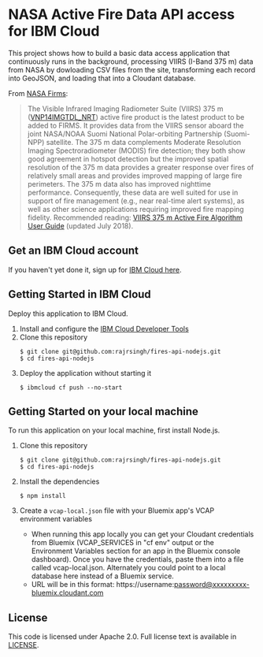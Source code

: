 # NASA Active Fire Data API access for IBM Cloud

This project shows how to build a basic data access application that continuously runs in the background, processing VIIRS (I-Band 375 m) data from NASA by dowloading CSV files from the site, transforming each record into GeoJSON, and loading that into a Cloudant database.

From [NASA Firms](https://earthdata.nasa.gov/earth-observation-data/near-real-time/firms/viirs-i-band-active-fire-data): 
> The Visible Infrared Imaging Radiometer Suite (VIIRS) 375 m ([VNP14IMGTDL_NRT](https://earthdata.nasa.gov/earth-observation-data/near-real-time/firms/v1-vnp14imgt)) active fire product is the latest product to be added to FIRMS. It provides data from the VIIRS sensor aboard the joint NASA/NOAA Suomi National Polar-orbiting Partnership (Suomi-NPP) satellite. The 375 m data complements Moderate Resolution Imaging Spectroradiometer (MODIS) fire detection; they both show good agreement in hotspot detection but the improved spatial resolution of the 375 m data provides a greater response over fires of relatively small areas and provides improved mapping of large fire perimeters. The 375 m data also has improved nighttime performance. Consequently, these data are well suited for use in support of fire management (e.g., near real-time alert systems), as well as other science applications requiring improved fire mapping fidelity. Recommended reading: [VIIRS 375 m Active Fire Algorithm User Guide](https://viirsland.gsfc.nasa.gov/PDF/VIIRS_activefire_User_Guide.pdf) (updated July 2018).

## Get an IBM Cloud account

If you haven't yet done it, sign up for [IBM Cloud here](https://console.bluemix.net/).

## Getting Started in IBM Cloud

Deploy this application to IBM Cloud.

1. Install and configure the [IBM Cloud Developer Tools](https://console.bluemix.net/docs/cli/index.html#overview)
2. Clone this repository
   ```
   $ git clone git@github.com:rajrsingh/fires-api-nodejs.git
   $ cd fires-api-nodejs
   ```  
3. Deploy the application without starting it
   ```
   $ ibmcloud cf push --no-start
   ```

## Getting Started on your local machine

To run this application on your local machine, first install Node.js.

1. Clone this repository
   ```
   $ git clone git@github.com:rajrsingh/fires-api-nodejs.git
   $ cd fires-api-nodejs
   ```  
2. Install the dependencies
   ```
   $ npm install
   ```
3. Create a `vcap-local.json` file with your Bluemix app's VCAP environment variables

    - When running this app locally you can get your Cloudant credentials from Bluemix (VCAP_SERVICES in "cf env" output or the Environment Variables section for an app in the Bluemix console dashboard). Once you have the credentials, paste them into a file called vcap-local.json. Alternately you could point to a local database here instead of a Bluemix service.
    - URL will be in this format: https://username:password@xxxxxxxxx-bluemix.cloudant.com

## License

This code is licensed under Apache 2.0. Full license text is available in [LICENSE](https://github.com/rajrsingh/fires-api-nodejs/tree/master/LICENSE).
